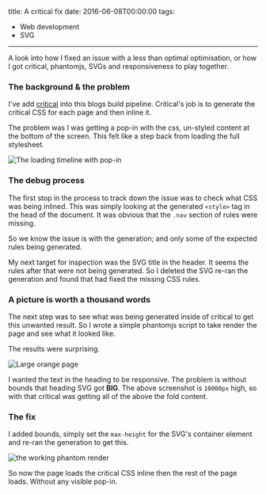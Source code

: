 title: A critical fix
date: 2016-06-08T00:00:00
tags:
- Web development
- SVG

---

A look into how I fixed an issue with a less than optimal optimisation, or how I got critical, phantomjs, SVGs and responsiveness to play together.

### The background & the problem

I've add [critical](https://github.com/addyosmani/critical) into this blogs build pipeline. Critical's job is to generate the critical CSS for each page and then inline it.

The problem was I was getting a pop-in with the css, un-styled content at the bottom of the screen. This felt like a step back from loading the full stylesheet.

![The loading timeline with pop-in](images/popin-timeline.png)

### The debug process

The first stop in the process to track down the issue was to check what CSS was being inlined. This was simply looking at the generated `<style>` tag in the head of the document. It was obvious that the `.nav` section of rules were missing.

So we know the issue is with the generation; and only some of the expected rules being generated.

My next target for inspection was the SVG title in the header. It seems the rules after that were not being generated. So I deleted the SVG re-ran the generation and found that had fixed the missing CSS rules.

### A picture is worth a thousand words

The next step was to see what was being generated inside of critical to get this unwanted result. So I wrote a simple phantomjs script to take render the page and see what it looked like.

<script src="https://gist.github.com/adsanderson/f2b857633b0ae930f83514334e62fbd2.js"></script>

The results were surprising.

![Large orange page](images/zoomed-out.png)

I wanted the text in the heading to be responsive. The problem is without bounds that heading SVG got **BIG**. The above screenshot is `10000px` high, so with that critical was getting all of the above the fold content.

### The fix

I added bounds, simply set the `max-height` for the SVG's container element and re-ran the generation to get this.

![the working phantom render](images/the-working-generation.png)

So now the page loads the critical CSS inline then the rest of the page loads. Without any visible pop-in.
